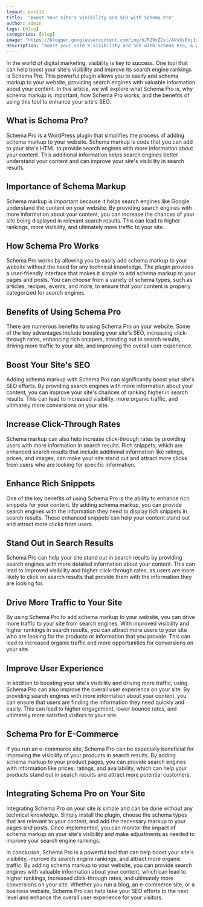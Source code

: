 ```yaml
---
layout: post12
title:  "Boost Your Site's Visibility and SEO with Schema Pro"
author: admin
tags: [blog]
categories: [blog]
image: "https://blogger.googleusercontent.com/img/b/R29vZ2xl/AVvXsEhj1x9uS6BKzLAmkoVriT382lyWhncnuJXBE7Q6WAkL8KCH2X4Pb58X9ZRKJV4GumQhD6mFD9ZXKTBxKMQXAJ3FVwcfN3qa4ZaDc6FfXL0cR9FHusYDnn8454Xa2QawKontgEG7pnMaeDBImnthtP0whtnG8MY3d5j91yFnDKtY0tFVAJPrcEOMp5SrlaeL/s1600/20240426_085242.jpg"
description: "Boost your site's visibility and SEO with Schema Pro, a WordPress plugin that simplifies adding schema markup to your content."
---
```




<p>In the world of digital marketing, visibility is key to success. One tool that can help boost your site's visibility and improve its search engine rankings is Schema Pro. This powerful plugin allows you to easily add schema markup to your website, providing search engines with valuable information about your content. In this article, we will explore what Schema Pro is, why schema markup is important, how Schema Pro works, and the benefits of using this tool to enhance your site's SEO.</p>
<h2>What is Schema Pro?</h2>
<p>Schema Pro is a WordPress plugin that simplifies the process of adding schema markup to your website. Schema markup is code that you can add to your site's HTML to provide search engines with more information about your content. This additional information helps search engines better understand your content and can improve your site's visibility in search results.</p>
<h2>Importance of Schema Markup</h2>
<p>Schema markup is important because it helps search engines like Google understand the content on your website. By providing search engines with more information about your content, you can increase the chances of your site being displayed in relevant search results. This can lead to higher rankings, more visibility, and ultimately more traffic to your site.</p>
<h2>How Schema Pro Works</h2>
<p>Schema Pro works by allowing you to easily add schema markup to your website without the need for any technical knowledge. The plugin provides a user-friendly interface that makes it simple to add schema markup to your pages and posts. You can choose from a variety of schema types, such as articles, recipes, events, and more, to ensure that your content is properly categorized for search engines.</p>
<h2>Benefits of Using Schema Pro</h2>
<p>There are numerous benefits to using Schema Pro on your website. Some of the key advantages include boosting your site's SEO, increasing click-through rates, enhancing rich snippets, standing out in search results, driving more traffic to your site, and improving the overall user experience.</p>
<h2>Boost Your Site's SEO</h2>
<p>Adding schema markup with Schema Pro can significantly boost your site's SEO efforts. By providing search engines with more information about your content, you can improve your site's chances of ranking higher in search results. This can lead to increased visibility, more organic traffic, and ultimately more conversions on your site.</p>
<h2>Increase Click-Through Rates</h2>
<p>Schema markup can also help increase click-through rates by providing users with more information in search results. Rich snippets, which are enhanced search results that include additional information like ratings, prices, and images, can make your site stand out and attract more clicks from users who are looking for specific information.</p>
<h2>Enhance Rich Snippets</h2>
<p>One of the key benefits of using Schema Pro is the ability to enhance rich snippets for your content. By adding schema markup, you can provide search engines with the information they need to display rich snippets in search results. These enhanced snippets can help your content stand out and attract more clicks from users.</p>
<h2>Stand Out in Search Results</h2>
<p>Schema Pro can help your site stand out in search results by providing search engines with more detailed information about your content. This can lead to improved visibility and higher click-through rates, as users are more likely to click on search results that provide them with the information they are looking for.</p>
<h2>Drive More Traffic to Your Site</h2>
<p>By using Schema Pro to add schema markup to your website, you can drive more traffic to your site from search engines. With improved visibility and higher rankings in search results, you can attract more users to your site who are looking for the products or information that you provide. This can lead to increased organic traffic and more opportunities for conversions on your site.</p>
<h2>Improve User Experience</h2>
<p>In addition to boosting your site's visibility and driving more traffic, using Schema Pro can also improve the overall user experience on your site. By providing search engines with more information about your content, you can ensure that users are finding the information they need quickly and easily. This can lead to higher engagement, lower bounce rates, and ultimately more satisfied visitors to your site.</p>
<h2>Schema Pro for E-Commerce</h2>
<p>If you run an e-commerce site, Schema Pro can be especially beneficial for improving the visibility of your products in search results. By adding schema markup to your product pages, you can provide search engines with information like prices, ratings, and availability, which can help your products stand out in search results and attract more potential customers.</p>
<h2>Integrating Schema Pro on Your Site</h2>
<p>Integrating Schema Pro on your site is simple and can be done without any technical knowledge. Simply install the plugin, choose the schema types that are relevant to your content, and add the necessary markup to your pages and posts. Once implemented, you can monitor the impact of schema markup on your site's visibility and make adjustments as needed to improve your search engine rankings.</p>
<p>In conclusion, Schema Pro is a powerful tool that can help boost your site's visibility, improve its search engine rankings, and attract more organic traffic. By adding schema markup to your website, you can provide search engines with valuable information about your content, which can lead to higher rankings, increased click-through rates, and ultimately more conversions on your site. Whether you run a blog, an e-commerce site, or a business website, Schema Pro can help take your SEO efforts to the next level and enhance the overall user experience for your visitors.</p>

